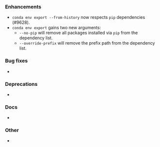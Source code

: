 ### Enhancements

* `conda env export --from-history` now respects `pip` dependencies (#9628). 
* `conda env export` gains two new arguments: 
  * `--no-pip` will remove all packages installed via `pip` from the dependency list.
  * `--override-prefix` will remove the prefix path from the dependency list.

### Bug fixes

* <news item>

### Deprecations

* <news item>

### Docs

* <news item>

### Other

* <news item>
